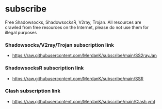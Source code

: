 # subscribe
 Free Shadowsocks, ShadowsocksR, V2ray, Trojan. 
 All resources are crawled from free resources on the Internet, please do not use them for illegal purposes

### Shadowsocks/V2ray/Trojan subscription link 
- https://raw.githubusercontent.com/MerdanK/subscribe/main/SS2rayJan

### ShadowsocksR subscription link 
- https://raw.githubusercontent.com/MerdanK/subscribe/main/SSR

### Clash subscription link 
- https://raw.githubusercontent.com/MerdanK/subscribe/main/Clash.yml



